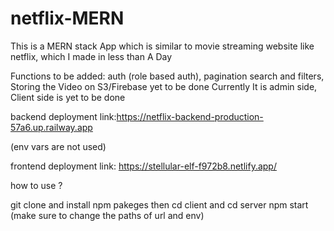 # netflix-MERN

This is a MERN stack App which is similar to movie streaming website like netflix, which I made in less than A Day

Functions to be added: auth (role based auth), pagination search and filters, Storing the Video on S3/Firebase yet to be done
Currently It is admin side, Client side is yet to be done


backend deployment link:https://netflix-backend-production-57a6.up.railway.app

(env vars are not used)

frontend deployment link:
https://stellular-elf-f972b8.netlify.app/

how to use ?

git clone and install npm pakeges
then cd client and cd server
npm start 
(make sure to change the paths of url and env)

